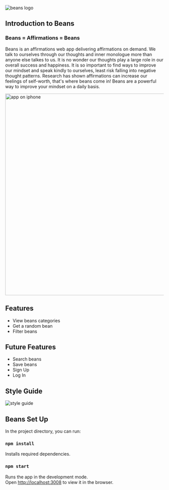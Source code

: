 <a src="https://intense-lake-79033.herokuapp.com" target="_blank"><img src="https://beans-affirmations.s3.us-east-2.amazonaws.com/Beans_Long.png" alt="beans logo"> </a>

## Introduction to Beans
<h3 center>Beans = Affirmations = Beans</h3>
<p>Beans is an affirmations web app delivering affirmations on demand. We talk to ourselves through our thoughts and inner monologue more than anyone else talkes to us. It is no wonder our thoughts play a large role in our overall success and happiness. It is so important to find ways to improve our mindset and speak kindly to ourselves, least risk falling into negative thought patterns. Research has shown affirmations can increase our feelings of self-worth, that&apos;s where beans come in! Beans are a powerful way to improve your mindset on a daily basis. </p> 
<img style="height: 40rem" src="https://beans-affirmations.s3.us-east-2.amazonaws.com/Untitled+design.gif" title="app on iphone">

## Features
- View beans categories
- Get a random bean
- Filter beans

## Future Features
- Search beans
- Save beans
- Sign Up
- Log In

## Style Guide
<img src="https://beans-affirmations.s3.us-east-2.amazonaws.com/Beans_StyleGuide.png" alt="style guide" />

## Beans Set Up

In the project directory, you can run:

### `npm install`

Installs required dependencies.

### `npm start`

Runs the app in the development mode.\
Open [http://localhost:3008](http://localhost:3008) to view it in the browser.



<!-- ### Making a Progressive Web App

This section has moved here: [https://facebook.github.io/create-react-app/docs/making-a-progressive-web-app](https://facebook.github.io/create-react-app/docs/making-a-progressive-web-app)

### Advanced Configuration

This section has moved here: [https://facebook.github.io/create-react-app/docs/advanced-configuration](https://facebook.github.io/create-react-app/docs/advanced-configuration)

### Deployment

This section has moved here: [https://facebook.github.io/create-react-app/docs/deployment](https://facebook.github.io/create-react-app/docs/deployment) -->

